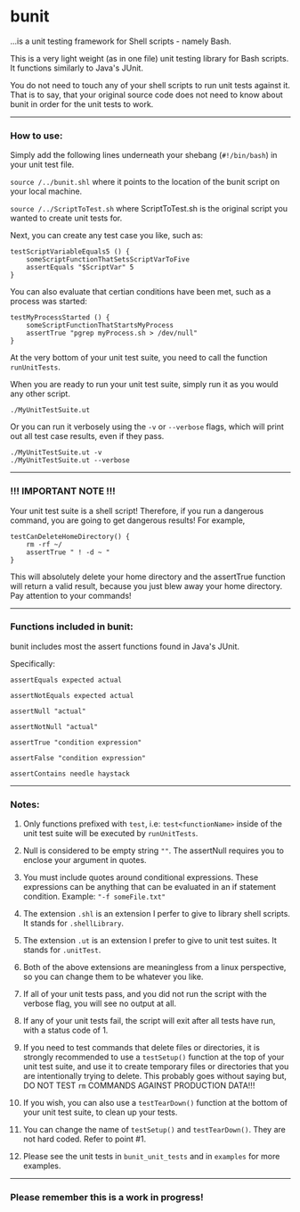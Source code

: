 # bunit
...is a unit testing framework for Shell scripts - namely Bash.

This is a very light weight (as in one file) unit testing library for Bash scripts.  It functions similarly to Java's JUnit.

You do not need to touch any of your shell scripts to run unit tests against it.  That is to say, that your original source code does not need to know about bunit in order for the unit tests to work.

-----

### How to use:
Simply add the following lines underneath your shebang (`#!/bin/bash`) in your unit test file.

`source /../bunit.shl` where it points to the location of the bunit script on your local machine.

`source /../ScriptToTest.sh`  where ScriptToTest.sh is the original script you wanted to create unit tests for.

Next, you can create any test case you like, such as:

```
testScriptVariableEquals5 () {
    someScriptFunctionThatSetsScriptVarToFive
    assertEquals "$ScriptVar" 5
}
```

You can also evaluate that certian conditions have been met, such as a process was started:

```
testMyProcessStarted () {
    someScriptFunctionThatStartsMyProcess
    assertTrue "pgrep myProcess.sh > /dev/null"
}
```

At the very bottom of your unit test suite, you need to call the function `runUnitTests`.

When you are ready to run your unit test suite, simply run it as you would any other script.

```
./MyUnitTestSuite.ut
```

Or you can run it verbosely using the `-v` or `--verbose` flags, which will print out all test case results, even if they pass.

```
./MyUnitTestSuite.ut -v
./MyUnitTestSuite.ut --verbose
```

-----
### !!! IMPORTANT NOTE !!!
Your unit test suite is a shell script! Therefore, if you run a dangerous command, you are going to get dangerous results! For example,

```
testCanDeleteHomeDirectory() {
    rm -rf ~/
    assertTrue " ! -d ~ "
}
```
This will absolutely delete your home directory and the assertTrue function will return a valid result, because you just blew away your home directory.  Pay attention to your commands!

-----

### Functions included in bunit:
bunit includes most the assert functions found in Java's JUnit.

Specifically:

```
assertEquals expected actual

assertNotEquals expected actual

assertNull "actual"

assertNotNull "actual"

assertTrue "condition expression"

assertFalse "condition expression"

assertContains needle haystack
```

-----

### Notes:

1. Only functions prefixed with `test`, i.e: `test<functionName>` inside of the unit test suite will be executed by `runUnitTests`.

2. Null is considered to be empty string `""`. The assertNull requires you to enclose your argument in quotes.

3. You must include quotes around conditional expressions.  These expressions can be anything that can be evaluated in an if statement condition.  Example: `"-f someFile.txt"`

4. The extension `.shl` is an extension I perfer to give to library shell scripts.  It stands for `.shellLibrary`.

5. The extension `.ut` is an extension I prefer to give to unit test suites.  It stands for `.unitTest`.

6. Both of the above extensions are meaningless from a linux perspective, so you can change them to be whatever you like.

7. If all of your unit tests pass, and you did not run the script with the verbose flag, you will see no output at all.

8. If any of your unit tests fail, the script will exit after all tests have run, with a status code of 1.

9. If you need to test commands that delete files or directories, it is strongly recommended to use a `testSetup()` function at the top of your unit test suite, and use it to create temporary
files or directories that you are intentionally trying to delete.  This probably goes without saying but, DO NOT TEST `rm` COMMANDS AGAINST PRODUCTION DATA!!!

10. If you wish, you can also use a `testTearDown()` function at the bottom of your unit test suite, to clean up your tests.

11. You can change the name of `testSetup()` and `testTearDown()`.  They are not hard coded.  Refer to point #1.

12. Please see the unit tests in `bunit_unit_tests` and in `examples` for more examples.

-----

### Please remember this is a work in progress!